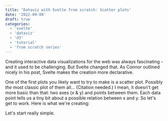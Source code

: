 ```yaml
---
title: 'Dataviz with Svelte from scratch: Scatter plots'
date: '2022-09-08'
draft: true
categories:
  - 'svelte'
  - 'dataviz'
  - 'd3'
  - 'tutorial'
  - 'from scratch series'
---
```


<script>
  import Scatter from '$lib/components/posts/Scatter.svelte'
</script>

Creating interactive data visualizations for the web was always fascinating - and it used to be challenging.
But Svelte changed that. As Connor outlined nicely in his post, Svelte makes the creation more declarative.

One of the first plots you likely want to try to make is a scatter plot. Possibly *the* most classic plot of them all... (Citation needed.)
I mean, it doesn't get more basic than that: two axes (x & y) and points between them. Each data point tells us a tiny bit about a possible relation between x and y. So let's get to work. Here is what we're creating:

<Scatter />

Let's start really simple.

